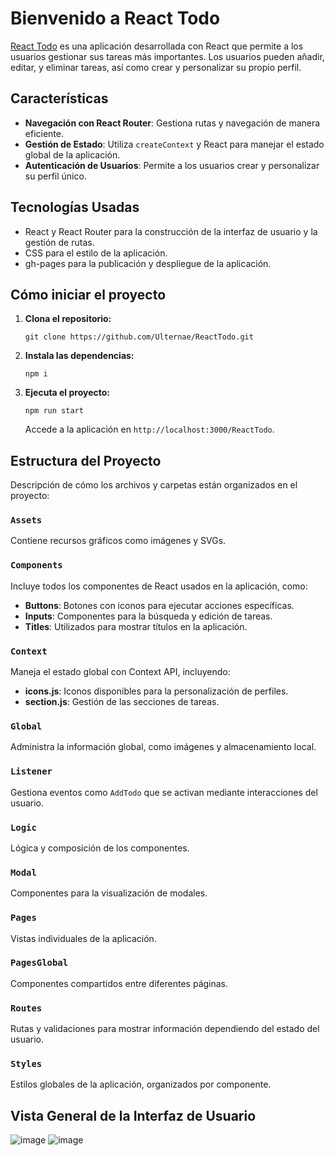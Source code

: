 
# Bienvenido a React Todo

[React Todo](https://ulternae.github.io/ReactTodo/) es una aplicación desarrollada con React que permite a los usuarios gestionar sus tareas más importantes. Los usuarios pueden añadir, editar, y eliminar tareas, así como crear y personalizar su propio perfil.

## Características

-   **Navegación con React Router**: Gestiona rutas y navegación de manera eficiente.
-   **Gestión de Estado**: Utiliza `createContext` y React para manejar el estado global de la aplicación.
-   **Autenticación de Usuarios**: Permite a los usuarios crear y personalizar su perfil único.

## Tecnologías Usadas

-   React y React Router para la construcción de la interfaz de usuario y la gestión de rutas.
-   CSS para el estilo de la aplicación.
-   gh-pages para la publicación y despliegue de la aplicación.

## Cómo iniciar el proyecto

1.  **Clona el repositorio:**

    `git clone https://github.com/Ulternae/ReactTodo.git` 
    
2.  **Instala las dependencias:**
    
    `npm i` 
    
3.  **Ejecuta el proyecto:**
    
    `npm run start` 
    
    Accede a la aplicación en `http://localhost:3000/ReactTodo`.

## Estructura del Proyecto

Descripción de cómo los archivos y carpetas están organizados en el proyecto:

### `Assets`

Contiene recursos gráficos como imágenes y SVGs.

### `Components`

Incluye todos los componentes de React usados en la aplicación, como:

-   **Buttons**: Botones con iconos para ejecutar acciones específicas.
-   **Inputs**: Componentes para la búsqueda y edición de tareas.
-   **Titles**: Utilizados para mostrar títulos en la aplicación.

### `Context`

Maneja el estado global con Context API, incluyendo:

-   **icons.js**: Iconos disponibles para la personalización de perfiles.
-   **section.js**: Gestión de las secciones de tareas.

### `Global`

Administra la información global, como imágenes y almacenamiento local.

### `Listener`

Gestiona eventos como `AddTodo` que se activan mediante interacciones del usuario.

### `Logic`

Lógica y composición de los componentes.

### `Modal`

Componentes para la visualización de modales.

### `Pages`

Vistas individuales de la aplicación.

### `PagesGlobal`

Componentes compartidos entre diferentes páginas.

### `Routes`

Rutas y validaciones para mostrar información dependiendo del estado del usuario.

### `Styles`

Estilos globales de la aplicación, organizados por componente.

## Vista General de la Interfaz de Usuario

![image](https://github.com/Ulternae/ReactTodo/assets/164533943/19e76115-c155-4170-abca-b9f0583d745b)
![image](https://github.com/Ulternae/ReactTodo/assets/164533943/bbfb48b1-a7a8-4479-a262-ac1c4a23a69f)
